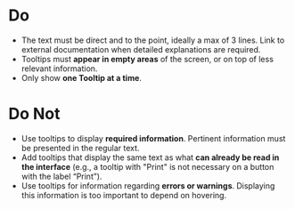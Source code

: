 # Do

-   The text must be direct and to the point, ideally a max of 3 lines. Link to external documentation when detailed explanations are required.
-   Tooltips must **appear in empty areas** of the screen, or on top of less relevant information.
-   Only show **one Tooltip at a time**.

# Do Not

-   Use tooltips to display **required information**. Pertinent information must be presented in the regular text.
-   Add tooltips that display the same text as what **can already be read in the interface** (e.g., a tooltip with "Print" is not necessary on a button with the label “Print”).
-   Use tooltips for information regarding **errors or warnings**. Displaying this information is too important to depend on hovering.
